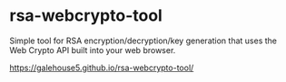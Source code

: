 # rsa-webcrypto-tool
Simple tool for RSA encryption/decryption/key generation that uses the Web Crypto API built into your web browser.

https://galehouse5.github.io/rsa-webcrypto-tool/
